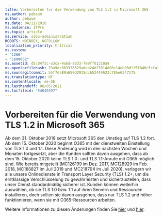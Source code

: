```yaml
---
title: Vorbereiten für die Verwendung von TLS 1.2 in Microsoft 365
ms.author: pebaum
author: pebaum
ms.date: 04/21/2020
ms.audience: ITPro
ms.topic: article
ms.service: o365-administration
ROBOTS: NOINDEX, NOFOLLOW
localization_priority: Critical
ms.custom:
- "1266"
- "1600052"
ms.assetid: d5c84f5c-a3ca-4abd-8633-7e9ff01328a9
ms.openlocfilehash: 79a9dc3833f8329adeb24d27014d08c14eb93d1f5f840c5cfa2ce10991107b1c
ms.sourcegitcommit: b5f7da89a650d2915dc652449623c78be6247175
ms.translationtype: HT
ms.contentlocale: de-DE
ms.lasthandoff: 08/05/2021
ms.locfileid: "54040397"
---
```

# <a name="prepare-for-use-of-tls-12-in-microsoft-365"></a>Vorbereiten für die Verwendung von TLS 1.2 in Microsoft 365

Ab dem 31. Oktober 2018 setzt Microsoft 365 den Umstieg auf TLS 1.2 fort. Ab dem 15. Oktober 2020 beginnt O365 mit der dienstweiten Einstellung von TLS 1.0 und 1.1. Diese Änderung wird in den nächsten Wochen und Monaten fortgesetzt, aber die Kunden sollten davon ausgehen, dass ab dem 15. Oktober 2020 keine TLS 1.0- und TLS 1.1-Anrufe mit O365 möglich sind. Wie bereits mitgeteilt (MC126199 im Dez. 2017, MC128929 im Feb. 2018, MC186827 im Juli 2019 und MC218794 im Juli 2020), verlagern wir alle unsere Onlinedienste in Transport Layer Security (TLS) 1.2+, um die erstklassige Verschlüsselung zu gewährleisten und sicherzustellen, dass unser Dienst standardmäßig sicherer ist. Kunden können weiterhin auswählen, ob sie TLS 1.0 bzw. 1.1 auf ihren Servern und Ressourcen installieren, doch sollten sie davon ausgehen, dass nur TLS 1.2 und höher funktionieren, wenn sie mit O365-Ressourcen arbeiten.
  
Weitere Informationen zu diesen Änderungen finden Sie [hier](https://docs.microsoft.com/microsoft-365/compliance/prepare-tls-1.2-in-office-365?view=o365-worldwide) und [hier](https://docs.microsoft.com/microsoft-365/compliance/tls-1.0-and-1.1-deprecation-for-office-365?view=o365-worldwide).

  